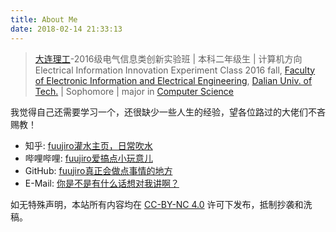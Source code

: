 ```yaml
---
title: About Me
date: 2018-02-14 21:33:13
---
```


> [大连理工](https://www.dlut.edu.cn/)-2016级电气信息类创新实验班 | 本科二年级生 | 计算机方向
> Electrical Information Innovation Experiment Class 2016 fall, [Faculty of Electronic Information and Electrical Engineering](http://ee.dlut.edu.cn/en_.htm), [Dalian Univ. of Tech.](http://en.dlut.edu.cn/) | Sophomore | major in [Computer Science](http://cs.dlut.edu.cn/)

我觉得自己还需要学习一个，还很缺少一些人生的经验，望各位路过的大佬们不吝赐教！

 * 知乎: [fuujiro灌水主页，日常吹水](https://www.zhihu.com/people/fuujiro)
 * 哔哩哔哩: [fuujiro爱搞点小玩意儿](https://space.bilibili.com/81270094/#/)
 * GitHub: [fuujiro真正会做点事情的地方](https://github.com/fuujiro)
 * E-Mail: [你是不是有什么话想对我讲啊？](mailto:fuujiro@foxmail.com)

如无特殊声明，本站所有内容均在 [CC-BY-NC 4.0](https://creativecommons.org/licenses/by-nc/4.0/) 许可下发布，抵制抄袭和洗稿。


